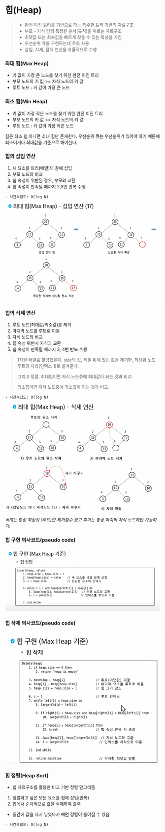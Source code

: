# 힙(Heap)


>- 완전 이진 트리를 기반으로 하는 특수한 트리 기반의 자료구조
>- 부모 - 자식 간의 특정한 순서(규칙)을 따르는 자료구조
>- 최댓값 또는 최솟값을 빠르게 찾을 수 있는 특성을 가짐
>- 우선순위 큐를 구현하는데 주로 사용
>- 삽입, 삭제, 탐색 연산을 효율적으로 수행

### 최대 힙(Max Heap)

- 키 값이 가장 큰 노드를 찾기 위한 완전 이진 트리
- 부모 노드의 기 킶 >= 자식 노드의 키 값
- 루트 노드 : 키 값이 가장 큰 노드

### 최소 힙(Min Heap)

- 키 값이 가장 작은 노드를 찾기 위한 완전 이진 트리
- 부모 노드의 키 값 <= 자식 노드의 키 값
- 루트 노드 : 키 값이 가장 작은 노드

힙은 최소 힙 아니면 최대 힙만 존재한다. 우선순위 큐는 우선순위가 있어야 하기 때문에 최소이거나 최대값을 기준으로 해야한다. 


### 힙의 삽입 연산

1. 새 요소를 트리(배열)의 끝에 삽입
2. 부모 노드와 비교
3. 힙 속성이 위반된 경우, 부모와 교환
4. 힙 속성이 만족될 때까지 2,3번 반복 수행

`- 시간복잡도: O(log N)`
![img_1.png](img_1.png)

### 힙의 삭제 연산

1. 루트 노드(최대값/최소값)를 제거
2. 마지막 노드를 루트로 이동
3. 자식 노드와 비교
4. 힙 속성 위반시 자식과 교환
5. 힙 속성이 만족될 때까지 3, 4번 반복 수행

> 1차원 배열로 할당했을때, size의 값, 제일 뒤에 있는 값을 제거한, 최상위 노드 루트의 자리(인덱스 1)로 옮겨준다.
>
>그리고 정렬.
> 최대힙이면 자식 노드중에 최대값이 되는 것과 비교.
>
> 최소힙이면 자식 노드중에 최소값이 되는 것과 비교.

`- 시간복잡도: O(log N)`
![img.png](img.png)

*삭제는 항상 최상위 (루트)만 제거할수 있고 추가는 항상 마지막 자식 노드에만 가능하다.*

### 힙 구현 의사코드(pseudo code)

![img_2.png](img_2.png)


### 힙 삭제  의사코드(pseudo code)

![img_3.png](img_3.png)


### 힙 정렬(Heap Sort)

- 힙 자료구조를 활용한 비교 기반 정렬 알고리즘

1. 정렬하고 싶은 모든 요소를 힙에 삽입(반복)
2. 힙에서 순차적으로 값을 삭제하여 출력
- 중간에 값을 다시 넣었다가 빼면 정렬이 틀어질 수 있음

`- 시간복잡도: O(log N)`